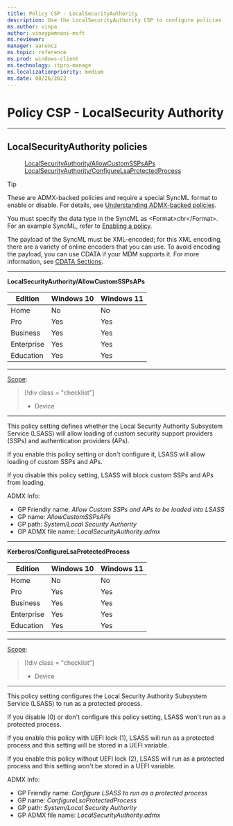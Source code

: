 ```yaml
---
title: Policy CSP - LocalSecurityAuthority
description: Use the LocalSecurityAuthority CSP to configure policies for the Windows Local Security Authority Subsystem Service (LSASS).
ms.author: vinpa
author: vinaypamnani-msft
ms.reviewer: 
manager: aaroncz
ms.topic: reference
ms.prod: windows-client
ms.technology: itpro-manage
ms.localizationpriority: medium
ms.date: 08/26/2022
---
```


# Policy CSP - LocalSecurity Authority


<hr/>

<!--Policies-->
## LocalSecurityAuthority policies

<dl>
  <dd>
    <a href="#localsecurityauthority-allowcustomsspsaps">LocalSecurityAuthority/AllowCustomSSPsAPs</a>
  </dd>
  <dd>
    <a href="#localsecurityauthority-configurelsaprotectedprocess">LocalSecurityAuthority/ConfigureLsaProtectedProcess</a>
  </dd>
</dl>

> [!TIP]
> These are ADMX-backed policies and require a special SyncML format to enable or disable.  For details, see [Understanding ADMX-backed policies](./understanding-admx-backed-policies.md).
> 
> You must specify the data type in the SyncML as &lt;Format&gt;chr&lt;/Format&gt;. For an example SyncML, refer to [Enabling a policy](./understanding-admx-backed-policies.md#enabling-a-policy).
> 
> The payload of the SyncML must be XML-encoded; for this XML encoding, there are a variety of online encoders that you can use. To avoid encoding the payload, you can use CDATA if your MDM supports it.  For more information, see [CDATA Sections](http://www.w3.org/TR/REC-xml/#sec-cdata-sect).


<hr/>

<!--Policy-->
<a href="" id="localsecurityauthority-allowcustomsspsaps"></a>**LocalSecurityAuthority/AllowCustomSSPsAPs**  

<!--SupportedSKUs-->

|Edition|Windows 10|Windows 11|
|--- |--- |--- |
|Home|No|No|
|Pro|Yes|Yes|
|Business|Yes|Yes|
|Enterprise|Yes|Yes|
|Education|Yes|Yes|

<!--/SupportedSKUs-->
<hr/>

<!--Scope-->
[Scope](./policy-configuration-service-provider.md#policy-scope):

> [!div class = "checklist"]
> * Device

<hr/>

<!--/Scope-->
<!--Description-->
This policy setting defines whether the Local Security Authority Subsystem Service (LSASS) will allow loading of custom security support providers (SSPs) and authentication providers (APs).

If you enable this policy setting or don't configure it, LSASS will allow loading of custom SSPs and APs.

If you disable this policy setting, LSASS will block custom SSPs and APs from loading.

<!--/Description-->

<!--ADMXBacked-->
ADMX Info:  
-   GP Friendly name: *Allow Custom SSPs and APs to be loaded into LSASS*
-   GP name: *AllowCustomSSPsAPs*
-   GP path: *System/Local Security Authority*
-   GP ADMX file name: *LocalSecurityAuthority.admx*

<!--/ADMXBacked-->
<!--/Policy-->

<hr/>

<!--Policy-->
<a href="" id="localsecurityauthority-configurelsaprotectedprocess"></a>**Kerberos/ConfigureLsaProtectedProcess**  

<!--SupportedSKUs-->

|Edition|Windows 10|Windows 11|
|--- |--- |--- |
|Home|No|No|
|Pro|Yes|Yes|
|Business|Yes|Yes|
|Enterprise|Yes|Yes|
|Education|Yes|Yes|

<!--/SupportedSKUs-->
<hr/>

<!--Scope-->
[Scope](./policy-configuration-service-provider.md#policy-scope):

> [!div class = "checklist"]
> * Device

<hr/>

<!--/Scope-->
<!--Description-->
This policy setting configures the Local Security Authority Subsystem Service (LSASS) to run as a protected process.

If you disable (0) or don't configure this policy setting, LSASS won't run as a protected process.

If you enable this policy with UEFI lock (1), LSASS will run as a protected process and this setting will be stored in a UEFI variable.

If you enable this policy without UEFI lock (2), LSASS will run as a protected process and this setting won't be stored in a UEFI variable.

<!--/Description-->

<!--ADMXBacked-->
ADMX Info:  
-   GP Friendly name: *Configure LSASS to run as a protected process*
-   GP name: *ConfigureLsaProtectedProcess*
-   GP path: *System/Local Security Authority*
-   GP ADMX file name: *LocalSecurityAuthority.admx*

<!--/ADMXBacked-->
